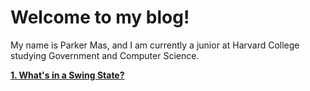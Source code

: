 # Welcome to my blog!

My name is Parker Mas, and I am currently a junior at Harvard College studying Government and Computer Science. 






**[1. What's in a Swing State?](https://parkermas.github.io/gov1347-blog/09-13)**

